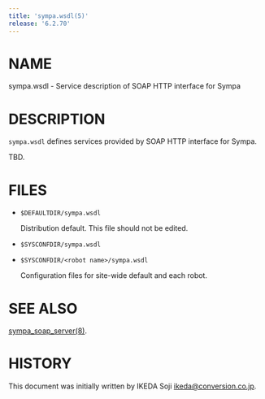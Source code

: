 ```yaml
---
title: 'sympa.wsdl(5)'
release: '6.2.70'
---
```


# NAME

sympa.wsdl - Service description of SOAP HTTP interface for Sympa

# DESCRIPTION

`sympa.wsdl` defines services provided by SOAP HTTP interface for Sympa.

TBD.

# FILES

- `$DEFAULTDIR/sympa.wsdl`

    Distribution default.  This file should not be edited.

- `$SYSCONFDIR/sympa.wsdl`
- `$SYSCONFDIR/<robot name>/sympa.wsdl`

    Configuration files for site-wide default and each robot.

# SEE ALSO

[sympa\_soap\_server(8)](./sympa_soap_server.8.md).

# HISTORY

This document was initially written by IKEDA Soji <ikeda@conversion.co.jp>.
